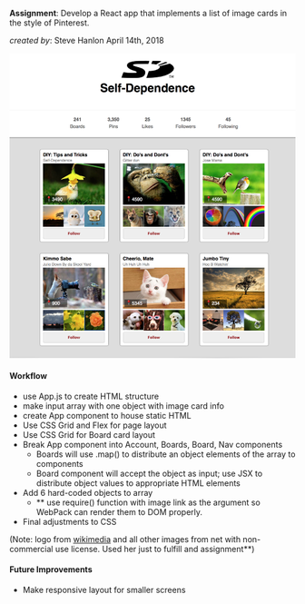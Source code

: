 __Assignment__: Develop a React app that implements a list of image cards in the style of Pinterest.

_created by_: Steve Hanlon April 14th, 2018

![mock pinterest screen shot](./mock_pinterest.png)

#### Workflow
- use App.js to create HTML structure
- make input array with one object with image card info
- create App component to house static HTML
- Use CSS Grid and Flex for page layout
- Use CSS Grid for Board card layout
- Break App component into Account, Boards, Board, Nav components
  - Boards will use .map() to distribute an object elements of the array to <Board /> components
  - Board component will accept the object as input; use JSX to distribute object values to appropriate HTML elements
- Add 6 hard-coded objects to array
  - ** use require() function with image link as the argument so WebPack can render them to DOM properly.
- Final adjustments to CSS

(Note: logo from [wikimedia](https://commons.wikimedia.org/wiki/File:SD-Logo.svg) and all other images from net with non-commercial use license.  Used her just to fulfill and assignment**)

#### Future Improvements
- Make responsive layout for smaller screens
